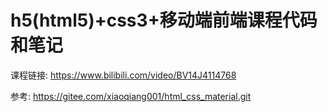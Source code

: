 # h5(html5)+css3+移动端前端课程代码和笔记

课程链接: https://www.bilibili.com/video/BV14J4114768

参考: https://gitee.com/xiaoqiang001/html_css_material.git
